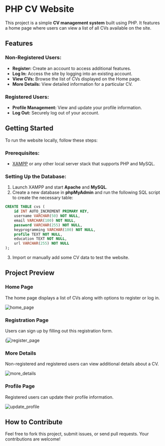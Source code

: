 # PHP CV Website

This project is a simple **CV management system** built using PHP. It features a home page where users can view a list of all CVs available on the site.

## Features

### Non-Registered Users:
- **Register:** Create an account to access additional features.
- **Log In:** Access the site by logging into an existing account.
- **View CVs:** Browse the list of CVs displayed on the Home page.
- **More Details:** View detailed information for a particular CV.

### Registered Users:
- **Profile Management:** View and update your profile information.
- **Log Out:** Securely log out of your account.

## Getting Started

To run the website locally, follow these steps:

### Prerequisites:
- [XAMPP](https://www.apachefriends.org/) or any other local server stack that supports PHP and MySQL.

### Setting Up the Database:
1. Launch XAMPP and start **Apache** and **MySQL**.
2. Create a new database in **phpMyAdmin** and run the following SQL script to create the necessary table:

```sql
CREATE TABLE cvs (
    id INT AUTO_INCREMENT PRIMARY KEY,
    username VARCHAR(50) NOT NULL,
    email VARCHAR(100) NOT NULL,
    password VARCHAR(255) NOT NULL,
    keyprogramming VARCHAR(100) NOT NULL,
    profile TEXT NOT NULL,
    education TEXT NOT NULL,
    url VARCHAR(255) NOT NULL
);
```

3. Import or manually add some CV data to test the website.

## Project Preview

### Home Page
The home page displays a list of CVs along with options to register or log in.

![home_page](https://github.com/user-attachments/assets/ba756cc8-eb11-4da8-aa54-fbf345302a56)


### Registration Page
Users can sign up by filling out this registration form.

(![register_page](https://github.com/user-attachments/assets/8297d99a-817c-4526-81a1-aa195af82617)

### More Details
Non-registered and registered users can view additional details about a CV.

![more_details](https://github.com/user-attachments/assets/a59be4ac-54c4-4b76-a808-1005102ef76f)


### Profile Page
Registered users can update their profile information.

![update_profile](https://github.com/user-attachments/assets/cafcd418-b77b-49ab-8c44-d5af38990eaa)


## How to Contribute

Feel free to fork this project, submit issues, or send pull requests. Your contributions are welcome!
